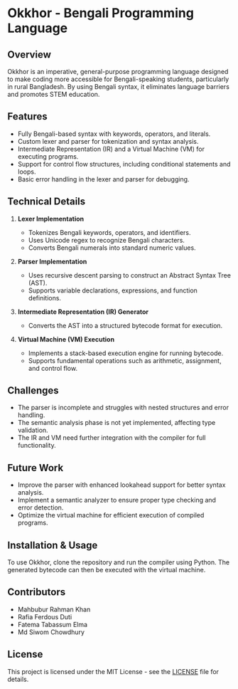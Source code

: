 # Okkhor - Bengali Programming Language

## Overview

Okkhor is an imperative, general-purpose programming language designed to make coding more accessible for Bengali-speaking students, particularly in rural Bangladesh. By using Bengali syntax, it eliminates language barriers and promotes STEM education.

## Features

- Fully Bengali-based syntax with keywords, operators, and literals.
- Custom lexer and parser for tokenization and syntax analysis.
- Intermediate Representation (IR) and a Virtual Machine (VM) for executing programs.
- Support for control flow structures, including conditional statements and loops.
- Basic error handling in the lexer and parser for debugging.

## Technical Details

1. **Lexer Implementation**

   - Tokenizes Bengali keywords, operators, and identifiers.
   - Uses Unicode regex to recognize Bengali characters.
   - Converts Bengali numerals into standard numeric values.

2. **Parser Implementation**

   - Uses recursive descent parsing to construct an Abstract Syntax Tree (AST).
   - Supports variable declarations, expressions, and function definitions.

3. **Intermediate Representation (IR) Generator**

   - Converts the AST into a structured bytecode format for execution.

4. **Virtual Machine (VM) Execution**
   - Implements a stack-based execution engine for running bytecode.
   - Supports fundamental operations such as arithmetic, assignment, and control flow.

## Challenges

- The parser is incomplete and struggles with nested structures and error handling.
- The semantic analysis phase is not yet implemented, affecting type validation.
- The IR and VM need further integration with the compiler for full functionality.

## Future Work

- Improve the parser with enhanced lookahead support for better syntax analysis.
- Implement a semantic analyzer to ensure proper type checking and error detection.
- Optimize the virtual machine for efficient execution of compiled programs.

## Installation & Usage

To use Okkhor, clone the repository and run the compiler using Python. The generated bytecode can then be executed with the virtual machine.

## Contributors

- Mahbubur Rahman Khan
- Rafia Ferdous Duti
- Fatema Tabassum Elma
- Md Siwom Chowdhury

## License

This project is licensed under the MIT License - see the [LICENSE](LICENSE) file for details.
